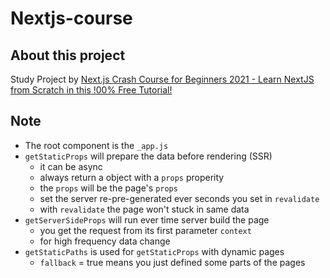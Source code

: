 # Nextjs-course

## About this project

Study Project by [Next.js Crash Course for Beginners 2021 - Learn NextJS from Scratch in this !00% Free Tutorial!](https://www.youtube.com/watch?v=MFuwkrseXVE)

## Note

- The root component is the `_app.js`
- `getStaticProps` will prepare the data before rendering (SSR)
  - it can be async
  - always return a object with a `props` properity
  - the `props` will be the page's `props`
  - set the server re-pre-generated ever seconds you set in `revalidate`
  - with `revalidate` the page won't stuck in same data
- `getServerSideProps` will run ever time server build the page
  - you get the request from its first parameter `context`
  - for high frequency data change
- `getStaticPaths` is used for `getStaticProps` with dynamic pages
  - `fallback` = true means you just defined some parts of the pages
